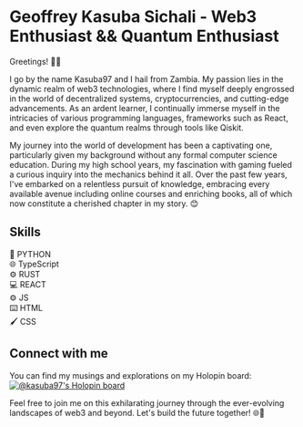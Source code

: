 # Geoffrey Kasuba Sichali - Web3 Enthusiast && Quantum Enthusiast

Greetings! 👋🏾

I go by the name Kasuba97 and I hail from Zambia. My passion lies in the dynamic realm of web3 technologies, where I find myself deeply engrossed in the world of decentralized systems, cryptocurrencies, and cutting-edge advancements. As an ardent learner, I continually immerse myself in the intricacies of various programming languages, frameworks such as React, and even explore the quantum realms through tools like Qiskit. 

My journey into the world of development has been a captivating one, particularly given my background without any formal computer science education. During my high school years, my fascination with gaming fueled a curious inquiry into the mechanics behind it all. Over the past few years, I've embarked on a relentless pursuit of knowledge, embracing every available avenue including online courses and enriching books, all of which now constitute a cherished chapter in my story. 😊

## Skills

🐍 PYTHON  
🌐 TypeScript  
⚙️ RUST  
💻 REACT  
⚙️ JS  
⌨️ HTML  
🖌️ CSS  

## Connect with me

You can find my musings and explorations on my Holopin board: [![@kasuba97's Holopin board](https://holopin.me/kasuba97)](https://holopin.io/@kasuba97)

Feel free to join me on this exhilarating journey through the ever-evolving landscapes of web3 and beyond. Let's build the future together! 🌐🚀
